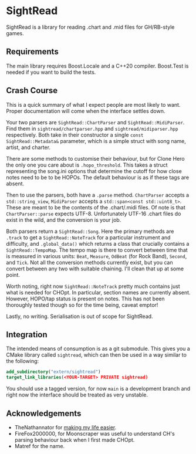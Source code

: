 # SightRead

SightRead is a library for reading .chart and .mid files for GH/RB-style games.

## Requirements

The main library requires Boost.Locale and a C++20 compiler. Boost.Test is
needed if you want to build the tests.

## Crash Course

This is a quick summary of what I expect people are most likely to want. Proper
documentation will come when the interface settles down.

Your two parsers are `SightRead::ChartParser` and `SightRead::MidiParser`. Find
them in `sightread/chartparser.hpp` and `sightread/midiparser.hpp` respectively.
Both take in their constructor a single `const SightRead::Metadata&` parameter,
which is a simple struct with song name, artist, and charter.

There are some methods to customise their behaviour, but for Clone Hero the only
one you care about is `.hopo_threshold`. This takes a struct representing the
song.ini options that determine the cutoff for how close notes need to be to be
HOPOs. The default behaviour is as if these tags are absent.

Then to use the parsers, both have a `.parse` method. `ChartParser` accepts a
`std::string_view`, `MidiParser` accepts a `std::span<const std::uint8_t>`.
These are meant to be the contents of the .chart/.midi files. Of note is that
`ChartParser::parse` expects UTF-8. Unfortunately UTF-16 .chart files do exist
in the wild, and the conversion is your job.

Both parsers return a `SightRead::Song`. Here the primary methods are `.track`
to get a `SightRead::NoteTrack` for a particular instrument and difficulty, and
`.global_data()` which returns a class that crucially contains a
`SightRead::TempoMap`. The tempo map is there to convert between time that is
measured in various units: `Beat`, `Measure`, `OdBeat` (for Rock Band),
`Second`, and `Tick`. Not all the conversion methods currently exist, but you
can convert between any two with suitable chaining. I'll clean that up at some
point.

Worth noting, right now `SightRead::NoteTrack` pretty much contains just what is
needed for CHOpt. In particular, section names are currently absent. However,
HOPO/tap status is present on notes. This has not been thoroughly tested though
so for the time being, caveat emptor!

Lastly, no writing. Serialisation is out of scope for SightRead.

## Integration

The intended means of consumption is as a git submodule. This gives you a CMake
library called `sightread`, which can then be used in a way similar to the
following:

```cmake
add_subdirectory("extern/sightread")
target_link_libraries(<YOUR-TARGET> PRIVATE sightread)
```

You should use a tagged version, for now `main` is a development branch and
right now the interface should be treated as very unstable.

## Acknowledgements

* TheNathannator for [making my life easier](https://github.com/TheNathannator/GuitarGame_ChartFormats).
* FireFox2000000, for Moonscraper was useful to understand CH's parsing
behaviour back when I first made CHOpt.
* Matref for the name.
